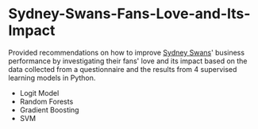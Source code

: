 # Sydney-Swans-Fans-Love-and-Its-Impact
Provided recommendations on how to improve [Sydney Swans](https://www.sydneyswans.com.au/)' business performance by investigating their fans' love and its impact based on the data collected from a questionnaire and the results from 4 supervised learning models in Python.
- Logit Model
- Random Forests
- Gradient Boosting
- SVM
